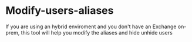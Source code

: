 # Modify-users-aliases

If you are using an hybrid enviroment and you don't have an Exchange on-prem, this tool will help you modify the aliases and hide  unhide users
